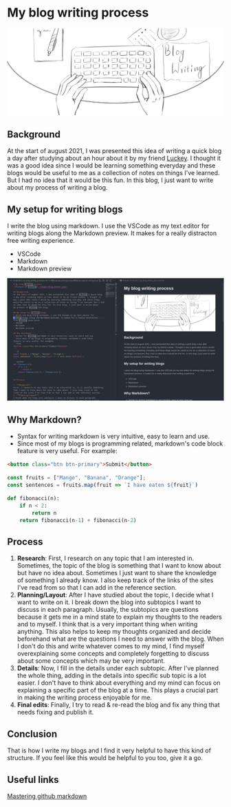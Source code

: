# My blog writing process
![Picture of writing](./images/blog_banner.png "My writing process")

## Background
At the start of august 2021, I was presented this idea of writing a quick blog
a day after studying about an hour about it by my friend [Luckey](https://gitlab.com/luckeysherpa07). I thought it
was a good idea since I would be learning something everyday and these blogs
would be useful to me as a collection of notes on things I've learned. But I had
no idea that it would be this fun. In this blog, I just want to write about
my process of writing a blog.

## My setup for writing blogs
I write the blog using markdown. I use the VSCode as my text editor for
writing blogs along the Markdown preview. It makes for a really distracton
free writing experience.
+ VSCode
+ Markdown
+ Markdown preview

![Screenshot of my setup](./images/blog_writing_screenshot.png "A screenshot of my setup")

## Why Markdown?
+ Syntax for writing markdown is very intuitive, easy to learn and use.
+ Since most of my blogs is programming related, markdown's code block
feature is very useful. For example:
```html
<button class="btn btn-primary">Submit</button>
```
```javascript
const fruits = ["Mango", "Banana", "Orange"];
const sentences = fruits.map(fruit => `I have eaten ${fruit}`)
```
```python
def fibonacci(n):
    if n < 2:
        return n
    return fibonacci(n-1) + fibonacci(n-2)
```

## Process
1. **Research**:
First, I research on any topic that I am interested in. Sometimes, the topic of the blog is something that I want to know about but have no idea about. Sometimes I just want to share the knowledge of something I already know. I also keep track of the links of the sites I've read from so that I can add in the reference section.
2. **Planning/Layout**:
After I have studied about the topic, I decide what I want to write on it. I break down the blog into subtopics I want to discuss in each paragraph. Usually, the subtopics are questions because it gets me in a mind state to explain my thoughts to the readers and to myself. I think that is a very important thing when writing anything. This also helps to keep my thoughts organized and decide beforehand what are the questions I need to answer with the blog. When I don't do this and write whatever comes to my mind, I find myself overexplaining some concepts and completely forgetting to discuss about some concepts which may be very important. 
03. **Details**:
Now, I fill in the details under each subtopic. After I've planned the whole thing, adding in the details into specific sub topic is a lot easier. I don't have to think about everything and my mind can focus on explaining a specific part of the blog at a time. This plays a crucial part in making the writing process enjoyable for me.
4. **Final edits**:
Finally, I try to read & re-read the blog and fix any thing that needs fixing and publish it.

## Conclusion
That is how I write my blogs and I find it very helpful to have this kind of structure. If you feel like this would be helpful to you too, give it a go.

## Useful links
[Mastering github markdown](https://guides.github.com/features/mastering-markdown/)
